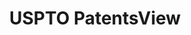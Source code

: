 ---
bigquery: https://console.cloud.google.com/bigquery?p=patents-public-data&d=patentsview&page=dataset
citation: Attribution should be given to PatentsView for use, distribution, or derivative
  works.
code: https://github.com/CSSIP-AIR/PatentsView-Code-Snippets/
contributors: USPTO
cost: None
description: 'PatentsView includes US patent data including raw data (summaries, applications,
  pregrant applications), disambugations of inventors and assignees, and inventor
  gender estimates.  Also foreign priority data, # of figures and sheets, and government
  interest statements.'
documentation: https://patentsview.org/query/builder-faqs
last_edit: Mon, 04 Apr 2022 19:02:57 GMT
location: https://patentsview.org/
maintained_by: USPTO
record_creation_timestamp: 12/2/2020 17:20:46
schema_fields: '[''name'', ''state'', ''doctype'', ''assignee_id'', ''disamb_assignee_id_20181127'',
  ''classification_status'', ''lname'', ''ipc_class'', ''subclass'', ''_371_date'',
  ''latitude'', ''action_date'', ''longitude'', ''subclass_id'', ''latin_name'', ''doc_type'',
  ''filename'', ''disamb_inventor_id_20170808'', ''attribution_status'', ''rawassignee_id'',
  ''disamb_inventor_id_20201229'', ''kind'', ''id'', ''num'', ''disamb_inventor_id_20191008'',
  ''disamb_inventor_id_20200331'', ''fname'', ''subgroup_id'', ''mainclass_id'', ''designation'',
  ''num_sheets'', ''variety'', ''disamb_inventor_id_20170307'', ''disamb_inventor_id_20181127'',
  ''organization'', ''length'', ''rawlocation_id'', ''sector_title'', ''location_id'',
  ''application_id'', ''num_figures'', ''county'', ''subsection_id'', ''f371_date'',
  ''exemplary'', ''disamb_inventor_id_20200929'', ''section'', ''type'', ''classification_data_source'',
  ''ipc_version_indicator'', ''disamb_inventor_id_20171003'', ''role'', ''_102_date'',
  ''term_extension'', ''date'', ''name_last'', ''disamb_assignee_id_20190820'', ''disamb_inventor_id_20191231'',
  ''disamb_inventor_id_20190312'', ''rel_id'', ''category_id'', ''state_fips'', ''disamb_inventor_id_20180528'',
  ''field_id'', ''disamb_assignee_id_20190312'', ''male'', ''title'', ''group_id'',
  ''disamb_inventor_id_20200630'', ''disamb_inventor_id_20171226'', ''patent_id'',
  ''field_title'', ''number'', ''county_fips'', ''main_group'', ''deceased'', ''disclaimer_date'',
  ''level_three'', ''level_one'', ''uuid'', ''symbol_position'', ''term_disclaimer'',
  ''subcategory_id'', ''section_id'', ''subgroup'', ''disamb_assignee_id_20200630'',
  ''male_flag'', ''country'', ''name_first'', ''disamb_assignee_id_20200929'', ''abstract'',
  ''disamb_inventor_id_20190820'', ''category'', ''dependent'', ''group'', ''num_claims'',
  ''lawyer_id'', ''classification_level'', ''classification_value'', ''term_grant'',
  ''latlong'', ''status'', ''disamb_assignee_id_20191231'', ''organization_id'', ''reldocno'',
  ''city'', ''relkind'', ''series_code'', ''rule_47'', ''sequence'', ''level_two'',
  ''applicant_type'', ''inventor_id'', ''disamb_assignee_id_20191008'', ''gi_statement'',
  ''text'', ''lapse_of_patent'', ''rawinventor_id'', ''f102_date'', ''publication_number'',
  ''citation_id'', ''contract_award_number'', ''country_transformed'', ''withdrawn'',
  ''disamb_assignee_id_20200331'']'
shortname: patentsview
tags:
- disambiguation
- United States
- gender
terms_of_use: Creative Commons Attribution 4.0 International License.
timeframe: 1963-1999
title: USPTO PatentsView
uuid: cf1780b1-e265-4e49-8d1d-83b9cfe0fd9a
---